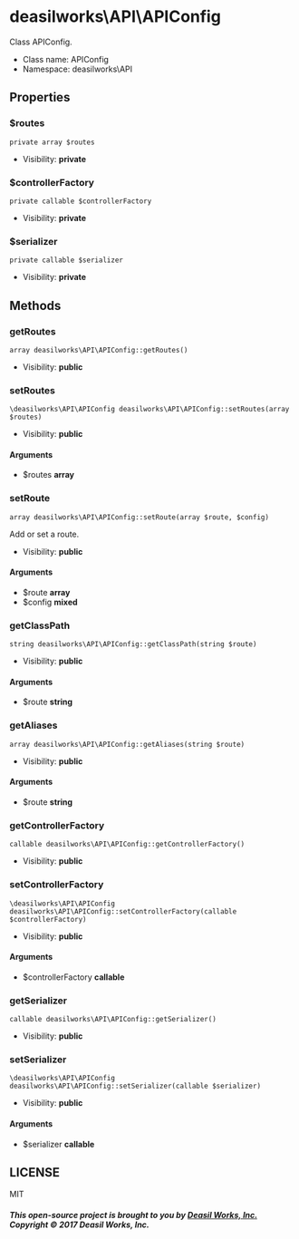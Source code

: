 deasilworks\API\APIConfig
===============

Class APIConfig.




* Class name: APIConfig
* Namespace: deasilworks\API





Properties
----------


### $routes

    private array $routes





* Visibility: **private**


### $controllerFactory

    private callable $controllerFactory





* Visibility: **private**


### $serializer

    private callable $serializer





* Visibility: **private**


Methods
-------


### getRoutes

    array deasilworks\API\APIConfig::getRoutes()





* Visibility: **public**




### setRoutes

    \deasilworks\API\APIConfig deasilworks\API\APIConfig::setRoutes(array $routes)





* Visibility: **public**


#### Arguments
* $routes **array**



### setRoute

    array deasilworks\API\APIConfig::setRoute(array $route, $config)

Add or set a route.



* Visibility: **public**


#### Arguments
* $route **array**
* $config **mixed**



### getClassPath

    string deasilworks\API\APIConfig::getClassPath(string $route)





* Visibility: **public**


#### Arguments
* $route **string**



### getAliases

    array deasilworks\API\APIConfig::getAliases(string $route)





* Visibility: **public**


#### Arguments
* $route **string**



### getControllerFactory

    callable deasilworks\API\APIConfig::getControllerFactory()





* Visibility: **public**




### setControllerFactory

    \deasilworks\API\APIConfig deasilworks\API\APIConfig::setControllerFactory(callable $controllerFactory)





* Visibility: **public**


#### Arguments
* $controllerFactory **callable**



### getSerializer

    callable deasilworks\API\APIConfig::getSerializer()





* Visibility: **public**




### setSerializer

    \deasilworks\API\APIConfig deasilworks\API\APIConfig::setSerializer(callable $serializer)





* Visibility: **public**


#### Arguments
* $serializer **callable**



## LICENSE

MIT

##### This open-source project is brought to you by [Deasil Works, Inc.](http://deasil.works/) Copyright &copy; 2017 Deasil Works, Inc.